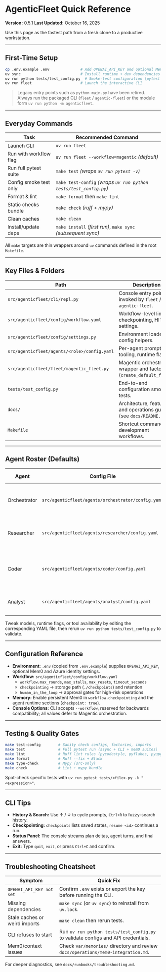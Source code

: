 # AgenticFleet Quick Reference

**Version:** 0.5.1
**Last Updated:** October 16, 2025

Use this page as the fastest path from a fresh clone to a productive workstation.

---

## First-Time Setup

```bash
cp .env.example .env              # Add OPENAI_API_KEY and optional Mem0 settings
uv sync                           # Install runtime + dev dependencies
uv run python tests/test_config.py  # Smoke-test configuration (pytest suite)
uv run fleet                      # Launch the interactive CLI
```

> Legacy entry points such as `python main.py` have been retired. Always run
> the packaged CLI (`fleet` / `agentic-fleet`) or the module form
> `uv run python -m agenticfleet`.

---

## Everyday Commands

| Task | Recommended Command |
|------|---------------------|
| Launch CLI | `uv run fleet` |
| Run with workflow flag | `uv run fleet --workflow=magentic` *(default)* |
| Run full pytest suite | `make test` *(wraps `uv run pytest -v`)* |
| Config smoke test only | `make test-config` *(wraps `uv run python tests/test_config.py`)* |
| Format & lint | `make format` then `make lint` |
| Static checks bundle | `make check` *(ruff + mypy)* |
| Clean caches | `make clean` |
| Install/update deps | `make install` *(first run)*, `make sync` *(subsequent sync)* |

All `make` targets are thin wrappers around `uv` commands defined in the root `Makefile`.

---

## Key Files & Folders

| Path | Description |
|------|-------------|
| `src/agenticfleet/cli/repl.py` | Console entry point invoked by `fleet` / `agentic-fleet`. |
| `src/agenticfleet/config/workflow.yaml` | Workflow-level limits, checkpointing, HITL settings. |
| `src/agenticfleet/config/settings.py` | Environment loader and config helpers. |
| `src/agenticfleet/agents/<role>/config.yaml` | Per-agent prompts, tooling, runtime flags. |
| `src/agenticfleet/fleet/magentic_fleet.py` | Magentic orchestration wrapper and factory (`create_default_fleet`). |
| `tests/test_config.py` | End-to-end configuration smoke tests. |
| `docs/` | Architecture, feature, and operations guides (see `docs/README.md`). |
| `Makefile` | Shortcut commands for development workflows. |

---

## Agent Roster (Defaults)

| Agent | Config File | Default Model | Enabled Tools | Purpose |
|-------|-------------|---------------|---------------|---------|
| Orchestrator | `src/agenticfleet/agents/orchestrator/config.yaml` | `gpt-5` | — | Plans tasks, selects speakers, synthesises results. |
| Researcher | `src/agenticfleet/agents/researcher/config.yaml` | `gpt-5` | `web_search_tool` | Performs external research with inline citations. |
| Coder | `src/agenticfleet/agents/coder/config.yaml` | `gpt-5` | — *(draft-only)* | Drafts code and runbooks; execution stays manual. |
| Analyst | `src/agenticfleet/agents/analyst/config.yaml` | `gpt-5` | `data_analysis_tool`, `visualization_suggestion_tool` | Interprets data and recommends visuals. |

Tweak models, runtime flags, or tool availability by editing the corresponding YAML file, then rerun `uv run python tests/test_config.py` to validate.

---

## Configuration Reference

- **Environment:** `.env` (copied from `.env.example`) supplies `OPENAI_API_KEY`, optional Mem0 and Azure identity settings.
- **Workflow:** `src/agenticfleet/config/workflow.yaml`
  - `workflow.max_rounds`, `max_stalls`, `max_resets`, `timeout_seconds`
  - `checkpointing` → storage path (`./checkpoints`) and retention
  - `human_in_the_loop` → approval gates for high-risk operations
- **Memory:** Enable persistent Mem0 in `workflow.checkpointing` and the agent runtime sections (`checkpoint: true`).
- **Console Options:** CLI accepts `--workflow`, reserved for backwards compatibility; all values defer to Magentic orchestration.

---

## Testing & Quality Gates

```bash
make test-config        # Sanity check configs, factories, imports
make test               # Full pytest run (async + CLI + mem0 suites)
make lint               # Ruff lint rules (pycodestyle, pyflakes, pyupgrade)
make format             # Ruff --fix + Black
make type-check         # Mypy (src-only)
make check              # Lint + mypy bundle
```

Spot-check specific tests with `uv run pytest tests/<file>.py -k "<expression>"`.

---

## CLI Tips

- **History & Search:** Use ↑ / ↓ to cycle prompts, `Ctrl+R` to fuzzy-search history.
- **Checkpointing:** `checkpoints` lists saved states, `resume <id>` continues a run.
- **Status Panel:** The console streams plan deltas, agent turns, and final answers.
- **Exit:** Type `quit`, `exit`, or press `Ctrl+C` and confirm.

---

## Troubleshooting Cheatsheet

| Symptom | Quick Fix |
|---------|-----------|
| `OPENAI_API_KEY not set` | Confirm `.env` exists or export the key before running the CLI. |
| Missing dependencies | `make sync` (or `uv sync`) to reinstall from `uv.lock`. |
| Stale caches or weird imports | `make clean` then rerun tests. |
| CLI refuses to start | Run `uv run python tests/test_config.py` to validate configs and API credentials. |
| Mem0/context issues | Check `var/memories/` directory and review `docs/operations/mem0-integration.md`. |

For deeper diagnostics, see `docs/runbooks/troubleshooting.md`.
